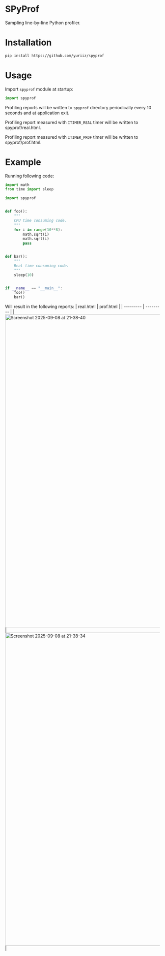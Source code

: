 # SPyProf
Sampling line-by-line Python profiler.

# Installation
```bash
pip install https://github.com/yuriiz/spyprof
```

# Usage
Import `spyprof` module at startup:

```python
import spyprof
```

Profiling reports will be written to `spyprof` directory periodically every 10 seconds and at application exit.

Profiling report measured with `ITIMER_REAL` timer will be written to spyprof/real.html.

Profiling report measured with `ITIMER_PROF` timer will be written to spyprof/prof.html.

# Example

Running following code:
```python
import math
from time import sleep

import spyprof


def foo():
    """
    CPU time consuming code.
    """
    for i in range(10**8):
        math.sqrt(i)
        math.sqrt(i)
        pass


def bar():
    """
    Real time consuming code.
    """
    sleep(10)


if __name__ == "__main__":
    foo()
    bar()
```

Will result in the following reports:
| real.html | prof.html |
| --------- | --------- |
| <img width="1280" height="1018" alt="Screenshot 2025-09-08 at 21-38-40 " src="https://github.com/user-attachments/assets/c6fd5d52-0cea-4183-8ae8-8b8cf7677a81" /> | <img width="1280" height="1018" alt="Screenshot 2025-09-08 at 21-38-34 " src="https://github.com/user-attachments/assets/e899ab38-550a-408f-8f70-8e797b2e8e3d" /> |



